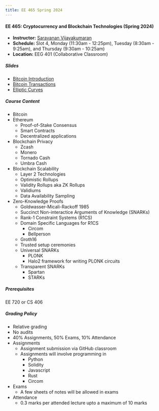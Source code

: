 ```yaml
---
title: EE 465 Spring 2024
---
```


#### EE 465: Cryptocurrency and Blockchain Technologies (Spring 2024)
  - **Instructor:** [Saravanan Vijayakumaran](http://www.ee.iitb.ac.in/~sarva)
  - **Schedule:** Slot 4, Monday (11:30am - 12:25pm), Tuesday (8:30am - 9:25am), and Thursday (9:30am - 10:25am) 
  - **Location:** EEG 401 (Collaborative Classroom)

##### Slides
  
  - [Bitcoin Introduction](./2024/slides/BitcoinIntroduction.pdf)
  - [Bitcoin Transactions](./2024/slides/BitcoinTransactions.pdf)
  - [Elliptic Curves](./2024/slides/EllipticCurves.pdf)

##### Course Content
  - Bitcoin
  - Ethereum
      - Proof-of-Stake Consensus
      - Smart Contracts
      - Decentralized applications
  - Blockchain Privacy
      - Zcash
      - Monero
      - Tornado Cash
      - Umbra Cash
  - Blockchain Scalability
      - Layer 2 Technologies
      - Optimistic Rollups
      - Validity Rollups aka ZK Rollups
      - Validiums
      - Data Availability Sampling
  - Zero-Knowledge Proofs
      - Goldwasser-Micali-Rackoff 1985
      - Succinct Non-interactice Arguments of Knowledge (SNARKs)
      - Rank-1 Constraint Systems (R1CS)
      - Domain Specific Languages for R1CS
         - Circom
         - Bellperson
      - Groth16
      - Trusted setup ceremonies
      - Universal SNARKs
         - PLONK
         - Halo2 framework for writing PLONK circuits
      - Transparent SNARKs
         - Spartan
         - STARKs

##### Prerequisites

EE 720 or CS 406

##### Grading Policy

  - Relative grading
  - No audits
  - 40% Assignments, 50% Exams, 10% Attendance
  - Assignments
    - Assignment submission via GitHub classroom
    - Assignments will involve programming in
         - Python
         - Solidity
         - Javascript
         - Rust
         - Circom
  - Exams
       - A few sheets of notes will be allowed in exams
  - Attendance
       - 0.3 marks per attended lecture upto a maximum of 10 marks